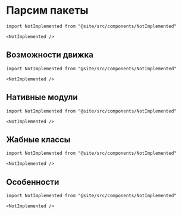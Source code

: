 # Парсим пакеты

```mdx-code-block
import NotImplemented from "@site/src/components/NotImplemented"

<NotImplemented />
```

## Возможности движка

```mdx-code-block
import NotImplemented from "@site/src/components/NotImplemented"

<NotImplemented />
```

## Нативные модули

```mdx-code-block
import NotImplemented from "@site/src/components/NotImplemented"

<NotImplemented />
```

## Жабные классы

```mdx-code-block
import NotImplemented from "@site/src/components/NotImplemented"

<NotImplemented />
```

## Особенности

```mdx-code-block
import NotImplemented from "@site/src/components/NotImplemented"

<NotImplemented />
```
